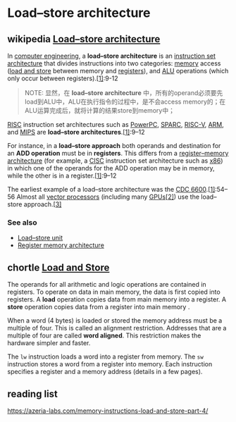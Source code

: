 
# Load–store architecture


## wikipedia [Load–store architecture](https://en.wikipedia.org/wiki/Load%E2%80%93store_architecture)

In [computer engineering](https://en.wikipedia.org/wiki/Computer_engineering), a **load–store architecture** is an [instruction set architecture](https://en.wikipedia.org/wiki/Instruction_set_architecture) that divides instructions into two categories: [memory](https://en.wikipedia.org/wiki/Memory_(computing)) access ([load and store](https://en.wikipedia.org/wiki/Load_and_store) between memory and [registers](https://en.wikipedia.org/wiki/Processor_register)), and [ALU](https://en.wikipedia.org/wiki/Arithmetic_logic_unit) operations (which only occur between registers).[[1\]](https://en.wikipedia.org/wiki/Load–store_architecture#cite_note-Flynn-1):9-12

>NOTE: 显然，在 **load–store architecture** 中，所有的operand必须要先load到ALU中，ALU在执行指令的过程中，是不会access memory的；在ALU运算完成后，就将计算的结果store到memory中；

[RISC](https://en.wikipedia.org/wiki/Reduced_instruction_set_computing) instruction set architectures such as [PowerPC](https://en.wikipedia.org/wiki/PowerPC), [SPARC](https://en.wikipedia.org/wiki/SPARC), [RISC-V](https://en.wikipedia.org/wiki/RISC-V), [ARM](https://en.wikipedia.org/wiki/ARM_architecture), and [MIPS](https://en.wikipedia.org/wiki/MIPS_architecture) are **load–store architectures**.[[1\]](https://en.wikipedia.org/wiki/Load–store_architecture#cite_note-Flynn-1):9–12

For instance, in a **load–store approach** both operands and destination for an **ADD operation** must be in **registers**. This differs from a [register–memory architecture](https://en.wikipedia.org/wiki/Register_memory_architecture) (for example, a [CISC](https://en.wikipedia.org/wiki/Complex_instruction_set_computing) instruction set architecture such as [x86](https://en.wikipedia.org/wiki/X86)) in which one of the operands for the ADD operation may be in memory, while the other is in a register.[[1\]](https://en.wikipedia.org/wiki/Load–store_architecture#cite_note-Flynn-1):9–12

The earliest example of a load–store architecture was the [CDC 6600](https://en.wikipedia.org/wiki/CDC_6600).[[1\]](https://en.wikipedia.org/wiki/Load–store_architecture#cite_note-Flynn-1):54–56 Almost all [vector processors](https://en.wikipedia.org/wiki/Vector_processor) (including many [GPUs](https://en.wikipedia.org/wiki/GPUs)[[2\]](https://en.wikipedia.org/wiki/Load–store_architecture#cite_note-2)) use the load–store approach.[[3\]](https://en.wikipedia.org/wiki/Load–store_architecture#cite_note-3)



### See also

- [Load–store unit](https://en.wikipedia.org/wiki/Load–store_unit)
- [Register memory architecture](https://en.wikipedia.org/wiki/Register_memory_architecture)



## chortle [Load and Store](https://chortle.ccsu.edu/AssemblyTutorial/Chapter-15/ass15_2.html)

The operands for all arithmetic and logic operations are contained in registers. To operate on data in main memory, the data is first copied into registers. A **load** operation copies data from main memory into a register. A **store** operation copies data from a register into main memory .

When a word (4 bytes) is loaded or stored the memory address must be a multiple of four. This is called an alignment restriction. Addresses that are a multiple of four are called **word aligned**. This restriction makes the hardware simpler and faster.

The `lw` instruction loads a word into a register from memory. The `sw` instruction stores a word from a register into memory. Each instruction specifies a register and a memory address (details in a few pages).

## reading list



https://azeria-labs.com/memory-instructions-load-and-store-part-4/

